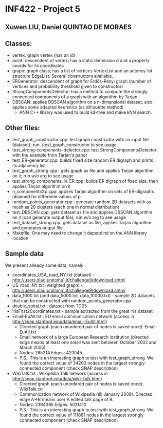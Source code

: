 # INF422 - Project 5

## Xuwen LIU, Daniel QUINTAO DE MORAES

## Classes:

* vertex: graph vertex (has an id)
* point: descendent of vertex; has a static dimension d and a property coords for its coordinates
* graph: graph class; has a list of vertices VertexList and an adjency list structure EdgeList. Several constructors available.
* ERGenerator: descendent of graph for Erdös-Rényi graph (number of vertices and probability threshold given to constructor)
* StrongComponentsDetector: has a method to compute the strongly connected components of a graph with an algorithm by Tarjan
* DBSCAN: applies DBSCAN algorithm on a n-dimensional dataset; also applies some adapted heuristics (as silhouette method)
    * ANN C++ library was used to build kd-tree and make kNN search.

## Other files:

* test_graph_constructor.cpp: test graph constructor with an input file (dataset); run ./test_graph_constructor to see usage
* test_strong-components-detector.cpp: test StrongComponentsDetector with the example from Tarjan's paper
* test_ER-generator.cpp: builds fixed size random ER digraph and prints its adjacency list
* test_graph_strong.cpp : gets graph as file and applies Tarjan algorithm on it; run w/o arg to see usage
* test_strong_components_in_ER.cpp: builds ER digraph of fixed size, then applies Tarjan algorithm on it
* n_componentsXp.cpp: applies Tarjan algorithm on sets of ER-digraphs obtained for differente values of p
* random_points_generator.cpp : generate random 2D datasets with as mush as 20 clusters (each one in normal distribution)
* test_DBSCAN.cpp: gets dataset as file and applies DBSCAN algorithm on it (can generate output file); run w/o arg to see usage
* test_dataset_strong.cpp: gets dataset as file, applies Tarjan algorithm and generates output file
* Makefile: One may need to change it dependind on the ANN library location

## Sample data

We present already some data, namely :

* coordinates_USA_road_NY.txt (dataset) - http://users.diag.uniroma1.it/challenge9/download.shtml
* US_road_NY.txt (weighted graph) - http://users.diag.uniroma1.it/challenge9/download.shtml
* data_1000.txt (and data_5000.txt, data_10000.txt) - sample 2D datasets that can be constructed with random_points_generator.cpp
* double_spiral.txt : dataset from TD05
* irisFirst2Coordinates.txt - sample extracted from the great iris dataset
* Email-EuAll.txt : EU email communication network (access in http://snap.stanford.edu/data/email-EuAll.html)
    * Directed graph (each unordered pair of nodes is saved once): Email-EuAll.txt 
    * Email network of a large European Research Institution (directed edge means at least one email was sent between October 2003 and March 2005)
    * Nodes: 265214 Edges: 420045
    * P.S.: This is an interesting graph to test with test_graph_strong. We found the correct value of 34203 nodes in the largest strongly connected component (check SNAP description)
* WikiTalk.txt : Wikipedia Talk network (access in http://snap.stanford.edu/data/wiki-Talk.html)
    * Directed graph (each unordered pair of nodes is saved once): WikiTalk.txt 
    * Communication network of Wikipedia (till January 2008). Directed edge A->B means user A edited talk page of B.
    * Nodes: 2394385 Edges: 5021410
    * P.S.: This is an interesting graph to test with test_graph_strong. We found the correct value of 111881 nodes in the largest strongly connected component (check SNAP description)